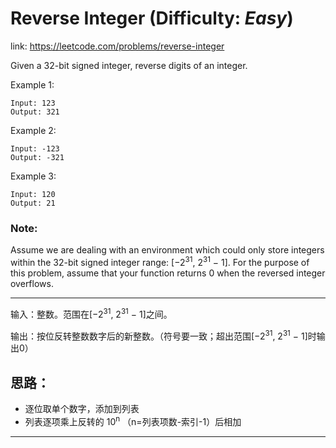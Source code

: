
# Reverse Integer (Difficulty: **_Easy_**)

link: https://leetcode.com/problems/reverse-integer

Given a 32-bit signed integer, reverse digits of an integer.

Example 1:

    Input: 123
    Output: 321

Example 2:

    Input: -123
    Output: -321

Example 3:

    Input: 120
    Output: 21

### **Note**:

Assume we are dealing with an environment which could only store integers within the 32-bit signed integer range: [−2<sup>31</sup>,  2<sup>31</sup> − 1]. For the purpose of this problem, assume that your function returns 0 when the reversed integer overflows.

----

输入：整数。范围在[−2<sup>31</sup>,  2<sup>31</sup> − 1]之间。

输出：按位反转整数数字后的新整数。（符号要一致；超出范围[−2<sup>31</sup>,  2<sup>31</sup> − 1]时输出0）


## 思路：
+ 逐位取单个数字，添加到列表
+ 列表逐项乘上反转的 10<sup>n</sup> （n=列表项数-索引-1）后相加

---------------------------------------------------------------------------------------

